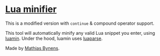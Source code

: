 # [Lua minifier](https://ic3w0lf22.github.io/lua-minifier/)

This is a modified version with `continue` & compound operator support.

This tool will automatically minify any valid Lua snippet you enter, using [luamin](https://mths.be/luamin). Under the hood, luamin uses [luaparse](http://oxyc.github.com/luaparse/).

Made by [Mathias Bynens](https://mathiasbynens.be/).